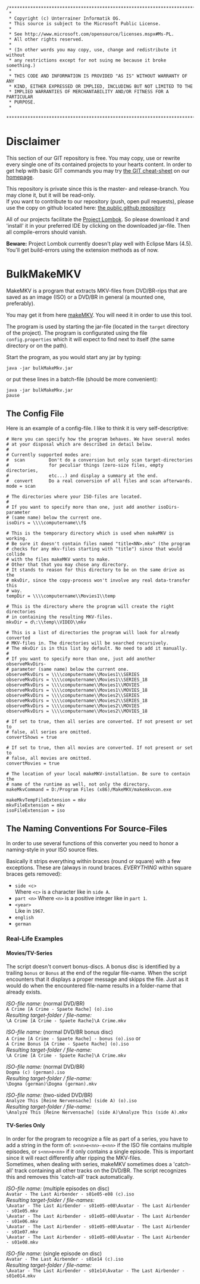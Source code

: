 ```
/**************************************************************************
 * 
 * Copyright (c) Unterrainer Informatik OG.
 * This source is subject to the Microsoft Public License.
 * 
 * See http://www.microsoft.com/opensource/licenses.mspx#Ms-PL.
 * All other rights reserved.
 * 
 * (In other words you may copy, use, change and redistribute it without
 * any restrictions except for not suing me because it broke something.)
 * 
 * THIS CODE AND INFORMATION IS PROVIDED "AS IS" WITHOUT WARRANTY OF ANY
 * KIND, EITHER EXPRESSED OR IMPLIED, INCLUDING BUT NOT LIMITED TO THE
 * IMPLIED WARRANTIES OF MERCHANTABILITY AND/OR FITNESS FOR A PARTICULAR
 * PURPOSE.
 * 
 ***************************************************************************/
```
 
# Disclaimer

This section of our GIT repository is free. You may copy, use or rewrite every single one of its contained projects to your hearts content.
In order to get help with basic GIT commands you may try [the GIT cheat-sheet][coding] on our [homepage][homepage].  

This repository is private since this is the master- and release-branch. You may clone it, but it will be read-only.  
If you want to contribute to our repository (push, open pull requests), please use the copy on github located here: [the public github repository][github]

All of our projects facilitate the [Project Lombok][lombok]. So please download it and 'install' it in your preferred IDE by clicking on the downloaded jar-file. Then all compile-errors should vanish.  

**Beware:** Project Lombok currently doesn't play well with Eclipse Mars (4.5). You'll get build-errors using the extension methods as of now.

# BulkMakeMKV

MakeMKV is a program that extracts MKV-files from DVD/BR-rips that are saved as an image (ISO) or a DVD/BR in general (a mounted one, preferably).

You may get it from here [makeMKV][makemkv]. You will need it in order to use this tool.  

The program is used by starting the jar-file (located in the `target` directory of the project). The program is configurated using the file `config.properties` which it will expect to find next to itself (the same directory or on the path).

Start the program, as you would start any jar by typing:
```
java -jar bulkMakeMkv.jar
```
or put these lines in a batch-file (should be more convenient):
```
java -jar bulkMakeMkv.jar
pause
```

## The Config File  

Here is an example of a config-file. I like to think it is very self-descriptive:

``` properties
# Here you can specify how the program behaves. We have several modes
# at your disposal which are described in detail below.
#
# Currently supported modes are:
#  scan        	Don't do a conversion but only scan target-directories
#				for peculiar things (zero-size files, empty directories,
#				etc...) and display a summary at the end.
#  convert		Do a real conversion of all files and scan afterwards.
mode = scan

# The directories where your ISO-files are located.
#
# If you want to specify more than one, just add another isoDirs-parameter
# (same name) below the current one.
isoDirs = \\\\computername\\f$

# This is the temporary directory which is used when makeMKV is working.
# Be sure it doesn't contain files named "title<NN>.mkv" (the program 
# checks for any mkv-files starting with "title") since that would collide 
# with the files makeMKV wants to make.
# Other that that you may chose any directory.
# It stands to reason for this directory to be on the same drive as the
# mkvDir, since the copy-process won't involve any real data-transfer this
# way.
tempDir = \\\\computername\\Movies1\\temp

# This is the directory where the program will create the right directories 
# in containing the resulting MKV-files.
mkvDir = d\:\\temp\\VIDEO\\mkv

# This is a list of directories the program will look for already converted
# MKV-files in. The directories will be searched recursively.
# The mkvDir is in this list by default. No need to add it manually.
#
# If you want to specify more than one, just add another observeMkvDirs-
# parameter (same name) below the current one.
observeMkvDirs = \\\\computername\\Movies1\\SERIES
observeMkvDirs = \\\\computername\\Movies1\\SERIES_18
observeMkvDirs = \\\\computername\\Movies1\\MOVIES
observeMkvDirs = \\\\computername\\Movies1\\MOVIES_18
observeMkvDirs = \\\\computername\\Movies2\\SERIES
observeMkvDirs = \\\\computername\\Movies2\\SERIES_18
observeMkvDirs = \\\\computername\\Movies2\\MOVIES
observeMkvDirs = \\\\computername\\Movies2\\MOVIES_18

# If set to true, then all series are converted. If not present or set to
# false, all series are omitted.
convertShows = true

# If set to true, then all movies are converted. If not present or set to
# false, all movies are omitted.
convertMovies = true

# The location of your local makeMKV-installation. Be sure to contain the 
# name of the runtime as well, not only the directory.
makeMkvCommand = D:/Program Files (x86)/MakeMKV/makemkvcon.exe

makeMkvTempFileExtension = mkv
mkvFileExtension = mkv
isoFileExtension = iso
```

## The Naming Conventions For Source-Files  

In order to use several functions of this converter you need to honor a naming-style in your ISO source files.  

Basically it strips everything within braces (round or square) with a few exceptions. These are (always in round braces. *EVERYTHING* within square braces gets removed):

 - `side <c>`  
   Where `<c>` is a character like in `side A`.  
 - `part <n>`
   Where `<n>` is a positive integer like in `part 1`.
 - `<year>`  
   Like in `1967`.
 - `english`
 - `german`

### Real-Life Examples  

#### Movies/TV-Series
The script doesn't convert bonus-discs. A bonus disc is identified by a trailing `bonus` or `Bonus` at the end of the regular file-name. When the script encounters that it displays a proper message and skipps the file. Just as it would do when the encountered file-name results in a folder-name that already exists.

*ISO-file name:* (normal DVD/BR)  
`A Crime [A Crime - Spaete Rache] (o).iso`  
*Resulting target-folder / file-name:*  
`\A Crime [A Crime - Spaete Rache]\A Crime.mkv`  

*ISO-file name:* (normal DVD/BR bonus disc)  
`A Crime [A Crime - Spaete Rache] - bonus (o).iso` or  
`A Crime Bonus [A Crime - Spaete Rache] (o).iso`  
*Resulting target-folder / file-name:*  
`\A Crime [A Crime - Spaete Rache]\A Crime.mkv`  

*ISO-file name:* (normal DVD/BR)  
`Dogma (c) (german).iso`  
*Resulting target-folder / file-name:*  
`\Dogma (german)\Dogma (german).mkv`  

*ISO-file name:* (two-sided DVD/BR)  
`Analyze This [Reine Nervensache] (side A) (o).iso`  
*Resulting target-folder / file-name:*  
`\Analyze This [Reine Nervensache] (side A)\Analyze This (side A).mkv`  

#### TV-Series Only  
In order for the program to recognize a file as part of a series, you have to add a string in the form of:
`s<nn>e<nn>-e<nn>` if the ISO file contains multiple episodes, or `s<nn>e<nn>` if it only contains a single episode. This is important since it will react differently after ripping the MKV-files.  
Sometimes, when dealing with series, makeMKV sometimes does a 'catch-all' track containing all other tracks on the DVD/BR. The script recognizes this and removes this 'catch-all' track automatically.  

*ISO-file name:* (multiple episodes on disc)  
`Avatar - The Last Airbender - s01e05-e08 (c).iso`  
*Resulting target-folder / file-names:*  
`\Avatar - The Last Airbender - s01e05-e08\Avatar - The Last Airbender - s01e05.mkv`  
`\Avatar - The Last Airbender - s01e05-e08\Avatar - The Last Airbender - s01e06.mkv`  
`\Avatar - The Last Airbender - s01e05-e08\Avatar - The Last Airbender - s01e07.mkv`  
`\Avatar - The Last Airbender - s01e05-e08\Avatar - The Last Airbender - s01e08.mkv`  

*ISO-file name:* (single episode on disc)  
`Avatar - The Last Airbender - s01e14 (c).iso`  
*Resulting target-folder / file-name:*  
`\Avatar - The Last Airbender - s01e14\Avatar - The Last Airbender - s01e014.mkv`  

[homepage]: http://www.unterrainer.info
[coding]: http://www.unterrainer.info/Home/Coding
[makemkv]: http://www.makemkv.com/
[lombok]: https://projectlombok.org
[github]: https://github.com/UnterrainerInformatik/bulkmakemkv